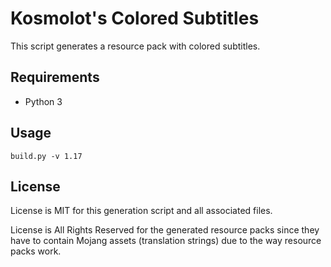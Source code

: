# Kosmolot's Colored Subtitles

This script generates a resource pack with colored subtitles.

## Requirements

* Python 3

## Usage

```shell
build.py -v 1.17
```

## License

License is MIT for this generation script and all associated files.

License is All Rights Reserved for the generated resource packs since
they have to contain Mojang assets (translation strings) due to the way
resource packs work.
